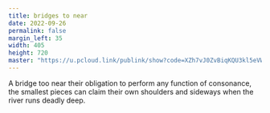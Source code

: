 ```yaml
---
title: bridges to near
date: 2022-09-26
permalink: false
margin_left: 35
width: 405
height: 720
master: "https://u.pcloud.link/publink/show?code=XZh7vJ0ZvBiqKQU3kl5eVW37FlCinRXc6JHk"
---
```

A bridge too near their obligation to perform any function of consonance, the smallest pieces can claim their own shoulders and sideways when the river runs deadly deep.